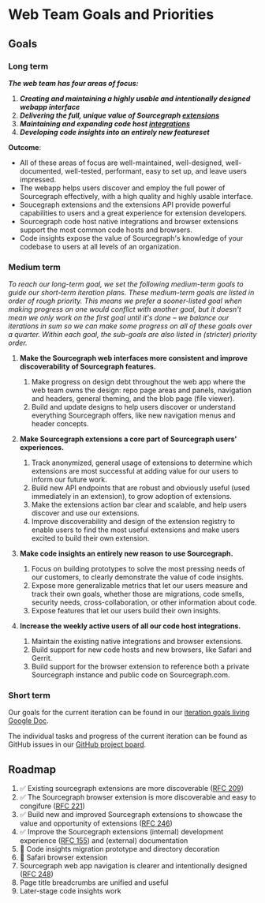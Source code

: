 # Web Team Goals and Priorities 

## Goals

### Long term

**_The web team has four areas of focus:_**

  1. **_Creating and maintaining a highly usable and intentionally designed webapp interface_**
  1. **_Delivering the full, unique value of Sourcegraph [extensions](https://docs.sourcegraph.com/extensions)_**
  1. **_Maintaining and expanding code host [integrations](https://docs.sourcegraph.com/integration)_**
  1. **_Developing code insights into an entirely new featureset_**

**Outcome**: 

* All of these areas of focus are well-maintained, well-designed, well-documented, well-tested, performant, easy to set up, and leave users impressed. 
* The webapp helps users discover and employ the full power of Sourcegraph effectively, with a high quality and highly usable interface. 
* Soucegraph extensions and the extensions API provide powerful capabilities to users and a great experience for extension developers. 
* Sourcegraph code host native integrations and browser extensions support the most common code hosts and browsers. 
* Code insights expose the value of Sourcegraph's knowledge of your codebase to users at all levels of an organization. 

### Medium term

_To reach our long-term goal, we set the following medium-term goals to guide our short-term iteration plans. These medium-term goals are listed in order of rough priority. This means we prefer a sooner-listed goal when making progress on one would conflict with another goal, but it doesn't mean we only work on the first goal until it's done – we balance our iterations in sum so we can make some progress on all of these goals over a quarter. Within each goal, the sub-goals are also listed in (stricter) priority order._ 

1. **Make the Sourcegraph web interfaces more consistent and improve discoverability of Sourcegraph features.**
   1. Make progress on design debt throughout the web app where the web team owns the design: repo page areas and panels, navigation and headers, general theming, and the blob page (file viewer). 
   1. Build and update designs to help users discover or understand everything Sourcegraph offers, like new navigation menus and header concepts. 

1. **Make Sourcegraph extensions a core part of Sourcegraph users' experiences.**
   1. Track anonymized, general usage of extensions to determine which extensions are most successful at adding value for our users to inform our future work.
   1. Build new API endpoints that are robust and obviously useful (used immediately in an extension), to grow adoption of extensions. 
   1. Make the extensions action bar clear and scalable, and help users discover and use our extensions. 
   1. Improve discoverability and design of the extension registry to enable users to find the most useful extensions and make users excited to build their own extension. 

1. **Make code insights an entirely new reason to use Sourcegraph.**
   1. Focus on building prototypes to solve the most pressing needs of our customers, to clearly demonstrate the value of code insights. 
   1. Expose more generalizable metrics that let our users measure and track their own goals, whether those are migrations, code smells, security needs, cross-collaboration, or other information about code. 
   1. Expose features that let our users build their own insights. 

1. **Increase the weekly active users of all our code host integrations.**
   1. Maintain the existing native integrations and browser extensions. 
   1. Build support for new code hosts and new browsers, like Safari and Gerrit. 
   1. Build support for the browser extension to reference both a private Sourcegraph instance and public code on Sourcegraph.com. 

### Short term

Our goals for the current iteration can be found in our [iteration goals living Google Doc](https://docs.google.com/document/d/1n9WKjieKmd2YYkNrEsOfdmxRYUrbowLWjq05phLoQ6s/edit).

The individual tasks and progress of the current iteration can be found as GitHub issues in our [GitHub project board](https://github.com/orgs/sourcegraph/projects/45?fullscreen=true).

## Roadmap

1. ✅ Existing sourcegraph extensions are more discoverable ([RFC 209](https://docs.google.com/document/d/1I5BMEGp3QuB81AjSzLCQwq_XJV1sXevlU0lpB4O1pj8/edit#))
1. ✅ The Sourcegraph browser extension is more discoverable and easy to congifure ([RFC 221](https://docs.google.com/document/d/19f4xleYBU1zZZdqMmXlLmFxeR-fwEpOwTOgViOFOnyo/edit))
1. ✅ Build new and improved Sourcegraph extensions to showcase the value and opportunity of extensions ([RFC 246](https://docs.google.com/document/d/1HngEeLNAe7_QzVJr6UPi0Si4ZALqTzb7uonOxUiJP6g/edit))
1. ✅ Improve the Sourcegraph extensions (internal) development experience ([RFC 155](https://docs.google.com/document/d/1ikrUNVe3YVbR-JpegxhjrFdmRkTGzTLcOMkKHnOyjuE/edit)) and (external) documentation
1. 🔄 Code insights migration prototype and directory decoration
1. 🔄 Safari browser extension
1. Sourcegraph web app navigation is clearer and intentionally designed ([RFC 248](https://docs.google.com/document/d/1AEeCuXuYGlu2kU9HfTuh5rMuoL2ASxy-G4LFje_ySFE/edit?usp=drive_web&ouid=110069214620879702746))
1. Page title breadcrumbs are unified and useful 
1. Later-stage code insights work 

